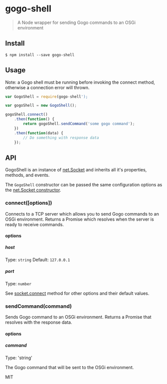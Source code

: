 # gogo-shell

> A Node wrapper for sending Gogo commands to an OSGi environment


## Install

```
$ npm install --save gogo-shell
```


## Usage

Note: a Gogo shell must be running before invoking the connect method, otherwise a connection error will thrown.

```js
var GogoShell = require(gogo-shell');

var gogoShell = new GogoShell();

gogoShell.connect()
	.then(function() {
		return gogoShell.sendCommand('some gogo command');
	})
	.then(function(data) {
		// Do something with response data
	});

```


## API

GogoShell is an instance of [net.Socket](https://nodejs.org/api/net.html#net_class_net_socket) and inherits all it's properties, methods, and events.

The `GogoShell` constructor can be passed the same configuration options as the [net.Socket constructor](https://nodejs.org/api/net.html#net_new_net_socket_options).

### connect([options])

Connects to a TCP server which allows you to send Gogo commands to an OSGi environment. Returns a Promise which resolves when the server is ready to receive commands.

#### options

##### host

Type: `string`
Default: `127.0.0.1`

##### port

Type: `number`

See [socket.connect](https://nodejs.org/api/net.html#net_socket_connect_options_connectlistener) method for other options and their default values.

### sendCommand(command)

Sends Gogo command to an OSGi environment. Returns a Promise that resolves with the response data.

#### options

##### command

Type: 'string'

The Gogo command that will be sent to the OSGi environment.

MIT

